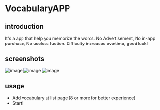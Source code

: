 # VocabularyAPP


## introduction
It's a app that help you memorize the words.
No Advertisement, No in-app purchase, No useless fuction.
Difficulty increases overtime, good luck!
## screenshots
![image](https://user-images.githubusercontent.com/96608738/211046570-ef3d3dd7-c87e-4a64-b23c-74cc24e06468.png)
![image](https://user-images.githubusercontent.com/96608738/211046640-bac7ea7c-01b5-46cf-9bf7-5a0df6b5f98f.png)
![image](https://user-images.githubusercontent.com/96608738/211047086-9e7f24d9-1fa1-4a2c-a5d1-06c80ded398f.png)

## usage
- Add vocabulary at list page (8 or more for better experience)
- Start!
